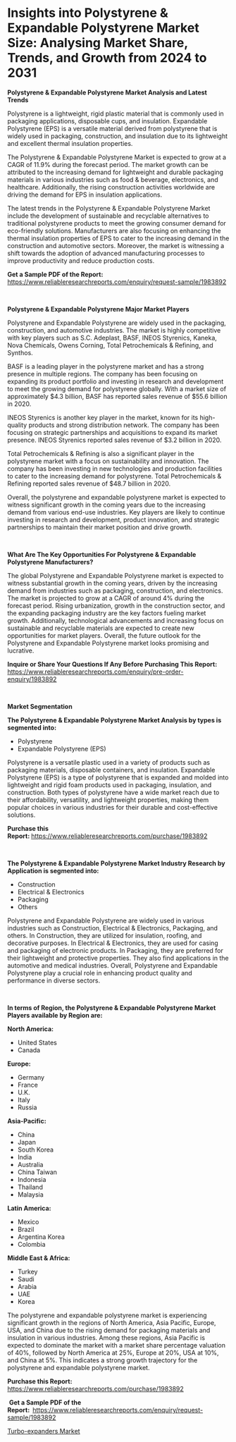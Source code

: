 <p><h1>Insights into Polystyrene & Expandable Polystyrene Market Size: Analysing Market Share, Trends, and Growth from 2024 to 2031</h1></p><p><strong>Polystyrene & Expandable Polystyrene Market Analysis and Latest Trends</strong></p>
<p><p>Polystyrene is a lightweight, rigid plastic material that is commonly used in packaging applications, disposable cups, and insulation. Expandable Polystyrene (EPS) is a versatile material derived from polystyrene that is widely used in packaging, construction, and insulation due to its lightweight and excellent thermal insulation properties.</p><p>The Polystyrene & Expandable Polystyrene Market is expected to grow at a CAGR of 11.9% during the forecast period. The market growth can be attributed to the increasing demand for lightweight and durable packaging materials in various industries such as food & beverage, electronics, and healthcare. Additionally, the rising construction activities worldwide are driving the demand for EPS in insulation applications.</p><p>The latest trends in the Polystyrene & Expandable Polystyrene Market include the development of sustainable and recyclable alternatives to traditional polystyrene products to meet the growing consumer demand for eco-friendly solutions. Manufacturers are also focusing on enhancing the thermal insulation properties of EPS to cater to the increasing demand in the construction and automotive sectors. Moreover, the market is witnessing a shift towards the adoption of advanced manufacturing processes to improve productivity and reduce production costs.</p></p>
<p><strong>Get a Sample PDF of the Report:&nbsp;</strong> <a href="https://www.reliableresearchreports.com/enquiry/request-sample/1983892">https://www.reliableresearchreports.com/enquiry/request-sample/1983892</a></p>
<p>&nbsp;</p>
<p><strong>Polystyrene & Expandable Polystyrene Major Market Players</strong></p>
<p><p>Polystyrene and Expandable Polystyrene are widely used in the packaging, construction, and automotive industries. The market is highly competitive with key players such as S.C. Adeplast, BASF, INEOS Styrenics, Kaneka, Nova Chemicals, Owens Corning, Total Petrochemicals & Refining, and Synthos.</p><p>BASF is a leading player in the polystyrene market and has a strong presence in multiple regions. The company has been focusing on expanding its product portfolio and investing in research and development to meet the growing demand for polystyrene globally. With a market size of approximately $4.3 billion, BASF has reported sales revenue of $55.6 billion in 2020.</p><p>INEOS Styrenics is another key player in the market, known for its high-quality products and strong distribution network. The company has been focusing on strategic partnerships and acquisitions to expand its market presence. INEOS Styrenics reported sales revenue of $3.2 billion in 2020.</p><p>Total Petrochemicals & Refining is also a significant player in the polystyrene market with a focus on sustainability and innovation. The company has been investing in new technologies and production facilities to cater to the increasing demand for polystyrene. Total Petrochemicals & Refining reported sales revenue of $48.7 billion in 2020.</p><p>Overall, the polystyrene and expandable polystyrene market is expected to witness significant growth in the coming years due to the increasing demand from various end-use industries. Key players are likely to continue investing in research and development, product innovation, and strategic partnerships to maintain their market position and drive growth.</p></p>
<p>&nbsp;</p>
<p><strong>What Are The Key Opportunities For Polystyrene & Expandable Polystyrene Manufacturers?</strong></p>
<p><p>The global Polystyrene and Expandable Polystyrene market is expected to witness substantial growth in the coming years, driven by the increasing demand from industries such as packaging, construction, and electronics. The market is projected to grow at a CAGR of around 4% during the forecast period. Rising urbanization, growth in the construction sector, and the expanding packaging industry are the key factors fueling market growth. Additionally, technological advancements and increasing focus on sustainable and recyclable materials are expected to create new opportunities for market players. Overall, the future outlook for the Polystyrene and Expandable Polystyrene market looks promising and lucrative.</p></p>
<p><strong>Inquire or Share Your Questions If Any Before Purchasing This Report:</strong> <a href="https://www.reliableresearchreports.com/enquiry/pre-order-enquiry/1983892">https://www.reliableresearchreports.com/enquiry/pre-order-enquiry/1983892</a></p>
<p>&nbsp;</p>
<p><strong>Market Segmentation</strong></p>
<p><strong>The Polystyrene & Expandable Polystyrene Market Analysis by types is segmented into:</strong></p>
<p><ul><li>Polystyrene</li><li>Expandable Polystyrene (EPS)</li></ul></p>
<p><p>Polystyrene is a versatile plastic used in a variety of products such as packaging materials, disposable containers, and insulation. Expandable Polystyrene (EPS) is a type of polystyrene that is expanded and molded into lightweight and rigid foam products used in packaging, insulation, and construction. Both types of polystyrene have a wide market reach due to their affordability, versatility, and lightweight properties, making them popular choices in various industries for their durable and cost-effective solutions.</p></p>
<p><strong>Purchase this Report:&nbsp;</strong><a href="https://www.reliableresearchreports.com/purchase/1983892">https://www.reliableresearchreports.com/purchase/1983892</a></p>
<p>&nbsp;</p>
<p><strong>The Polystyrene & Expandable Polystyrene Market Industry Research by Application is segmented into:</strong></p>
<p><ul><li>Construction</li><li>Electrical & Electronics</li><li>Packaging</li><li>Others</li></ul></p>
<p><p>Polystyrene and Expandable Polystyrene are widely used in various industries such as Construction, Electrical & Electronics, Packaging, and others. In Construction, they are utilized for insulation, roofing, and decorative purposes. In Electrical & Electronics, they are used for casing and packaging of electronic products. In Packaging, they are preferred for their lightweight and protective properties. They also find applications in the automotive and medical industries. Overall, Polystyrene and Expandable Polystyrene play a crucial role in enhancing product quality and performance in diverse sectors.</p></p>
<p>&nbsp;</p>
<p><strong>In terms of Region, the Polystyrene & Expandable Polystyrene Market Players available by Region are:</strong></p>
<p>
    <p> <strong> North America: </strong>
        <ul>
            <li>United States</li>
            <li>Canada</li>
        </ul>
        </p> 
    <p> <strong> Europe: </strong>
        <ul>
            <li>Germany</li>
            <li>France</li>
            <li>U.K.</li>
            <li>Italy</li>
            <li>Russia</li>
        </ul>
        </p> 
    <p> <strong> Asia-Pacific: </strong>
        <ul>
            <li>China</li>
            <li>Japan</li>
            <li>South Korea</li>
            <li>India</li>
            <li>Australia</li>
            <li>China Taiwan</li>
            <li>Indonesia</li>
            <li>Thailand</li>
            <li>Malaysia</li>
        </ul>
        </p> 
    <p> <strong> Latin America: </strong>
        <ul>
            <li>Mexico</li>
            <li>Brazil</li>
            <li>Argentina Korea</li>
            <li>Colombia</li>
        </ul>
        </p> 
    <p> <strong> Middle East & Africa: </strong>
        <ul>
            <li>Turkey</li>
            <li>Saudi</li>
            <li>Arabia</li>
            <li>UAE</li>
            <li>Korea</li>
        </ul>
    </p>
    </p>
<p><p>The polystyrene and expandable polystyrene market is experiencing significant growth in the regions of North America, Asia Pacific, Europe, USA, and China due to the rising demand for packaging materials and insulation in various industries. Among these regions, Asia Pacific is expected to dominate the market with a market share percentage valuation of 40%, followed by North America at 25%, Europe at 20%, USA at 10%, and China at 5%. This indicates a strong growth trajectory for the polystyrene and expandable polystyrene market.</p></p>
<p><strong>Purchase this Report: </strong><a href="https://www.reliableresearchreports.com/purchase/1983892">https://www.reliableresearchreports.com/purchase/1983892</a></p>
<p>&nbsp;<strong>Get a Sample PDF of the Report:&nbsp;&nbsp;</strong><a href="https://www.reliableresearchreports.com/enquiry/request-sample/1983892">https://www.reliableresearchreports.com/enquiry/request-sample/1983892</a></p>
<p><strong></strong></p>
<p><p><a href="https://copper-carbon-84f.notion.site/Turbo-expanders-Market-Size-2024-2031-Global-Industrial-Analysis-Key-Geographical-Regions-Market-308eddfb76324df087e32fe951183493">Turbo-expanders Market</a></p></p>